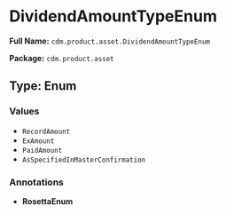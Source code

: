 # DividendAmountTypeEnum

**Full Name:** `cdm.product.asset.DividendAmountTypeEnum`

**Package:** `cdm.product.asset`

## Type: Enum

### Values

- `RecordAmount`
- `ExAmount`
- `PaidAmount`
- `AsSpecifiedInMasterConfirmation`
### Annotations

- **RosettaEnum**

